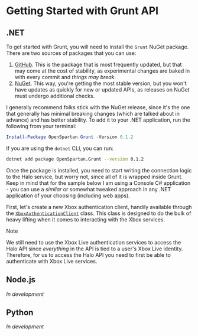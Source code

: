 # Getting Started with Grunt API

## .NET

To get started with Grunt, you will need to install the `Grunt` NuGet package. There are two sources of packages that you can use:

1. [GitHub](https://github.com/OpenSpartan/grunt/packages/). This is the package that is most frequently updated, but that may come at the cost of stability, as experimental changes are baked in with every commit and _things may break_.
2. [NuGet](https://www.nuget.org/packages/OpenSpartan.Grunt). This way, you're getting the most stable version, but you won't have updates as quickly for new or updated APIs, as releases on NuGet must undergo additional checks.

I generally recommend folks stick with the NuGet release, since it's the one that generally has minimal breaking changes (which are talked about in advance) and has better stability. To add it to your .NET application, run the following from your terminal:

```PowerShell
Install-Package OpenSpartan.Grunt -Version 0.1.2
```

If you are using the `dotnet` CLI, you can run:

```bash
dotnet add package OpenSpartan.Grunt --version 0.1.2
```

Once the package is installed, you need to start writing the connection logic to the Halo service, but worry not, since all of it is wrapped inside Grunt. Keep in mind that for the sample below I am using a Console C# application - you can use a _similar_ or somewhat tweaked approach in any .NET application of your choosing (including web apps).

First, let's create a new Xbox authentication client, handily available through the [`XboxAuthenticationClient`](xref:openspartan.grunt.authentication.xboxauthenticationclient) class. This class is designed to do the bulk of heavy lifting when it comes to interacting with the Xbox services.

>[!Note]
>We still need to use the Xbox Live authentication services to access the Halo API since _everything_ in the API is tied to a user's Xbox Live identity. Therefore, for us to access the Halo API you need to first be able to authenticate with Xbox Live services.

## Node.js

_In development_

## Python

_In development_